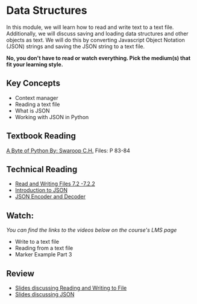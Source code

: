 # Data Structures

In this module, we will learn how to read and write text to a text file.
Additionally, we will discuss saving and loading data structures and other
objects as text. We will do this by converting Javascript Object Notation
(JSON) strings and saving the JSON string to a text file.

**No, you don't have to read or watch everything. Pick the medium(s) that fit
your learning style.**

## Key Concepts

- Context manager
- Reading a text file
- What is JSON
- Working with JSON in Python

## Textbook Reading

[A Byte of Python By: Swaroop C.H.](https://open.umn.edu/opentextbooks/textbooks/a-byte-of-python) Files: P 83-84

## Technical Reading

- [Read and Writing Files 7.2 -7.2.2](https://docs.python.org/3/tutorial/inputoutput.html#reading-and-writing-files)
- [Introduction to JSON](https://www.json.org/json-en.html)
- [JSON Encoder and Decoder](https://docs.python.org/3/library/json.html)

  
## Watch:

*You can find the links to the videos below on the course's LMS page*

- Write to a text file
- Reading from a text file
- Marker Example Part 3


## Review

- [Slides discussing Reading and Writing to File](https://docs.google.com/presentation/d/1vphdkWSPbaoFJT-ncliScilnc7qu_cZa2ECu-elq7C4/edit?usp=sharing)
- [Slides discussing JSON](https://docs.google.com/presentation/d/18FCZcSxxMuHWGBs0IKhGlStijjLn5to7QyKbTlCvka4/edit?usp=sharing)
  